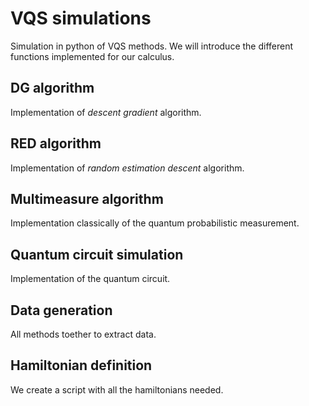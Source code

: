 # VQS simulations
Simulation in python of VQS methods. We will introduce the different functions implemented for our calculus.


## DG algorithm 
Implementation of *descent gradient* algorithm.

## RED algorithm 
Implementation of *random estimation descent* algorithm.

## Multimeasure algorithm
Implementation classically of the quantum probabilistic measurement.

## Quantum circuit simulation
Implementation of the quantum circuit.

## Data generation
All methods toether to extract data.

## Hamiltonian definition
We create a script with all the hamiltonians needed.

